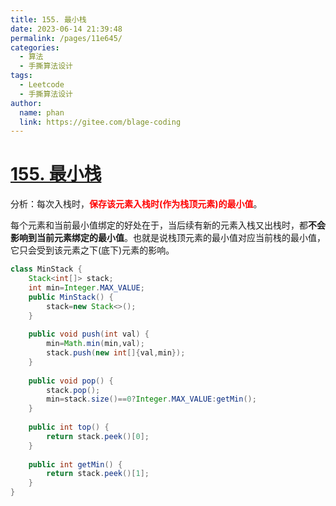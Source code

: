 ```yaml
---
title: 155. 最小栈
date: 2023-06-14 21:39:48
permalink: /pages/11e645/
categories:
  - 算法
  - 手撕算法设计
tags:
  - Leetcode
  - 手撕算法设计
author: 
  name: phan
  link: https://gitee.com/blage-coding
---
```

# [155. 最小栈](https://leetcode.cn/problems/min-stack/)

分析：每次入栈时，<font color="red">**保存该元素入栈时(作为栈顶元素)的最小值**</font>。

每个元素和当前最小值绑定的好处在于，当后续有新的元素入栈又出栈时，都**不会影响到当前元素绑定的最小值**。也就是说栈顶元素的最小值对应当前栈的最小值，它只会受到该元素之下(底下)元素的影响。

```java
class MinStack {
    Stack<int[]> stack;
    int min=Integer.MAX_VALUE;
    public MinStack() {
        stack=new Stack<>();
    }
    
    public void push(int val) {
        min=Math.min(min,val);
        stack.push(new int[]{val,min});
    }
    
    public void pop() {
        stack.pop();
        min=stack.size()==0?Integer.MAX_VALUE:getMin();
    }
    
    public int top() {
        return stack.peek()[0];
    }
    
    public int getMin() {
        return stack.peek()[1];
    }
}
```

